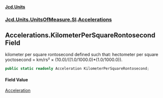 #### [Jcd.Units](index 'index')
### [Jcd.Units.UnitsOfMeasure.SI](Jcd.Units.UnitsOfMeasure.SI 'Jcd.Units.UnitsOfMeasure.SI').[Accelerations](Accelerations 'Jcd.Units.UnitsOfMeasure.SI.Accelerations')

## Accelerations.KilometerPerSquareRontosecond Field

kilometer per square rontosecond defined such that: hectometer per square yoctosecond = km/rs² ×
(10.0)/((1.0/1000.0)*(1.0/1000.0)).

```csharp
public static readonly Acceleration KilometerPerSquareRontosecond;
```

#### Field Value
[Acceleration](Acceleration 'Jcd.Units.UnitTypes.Acceleration')